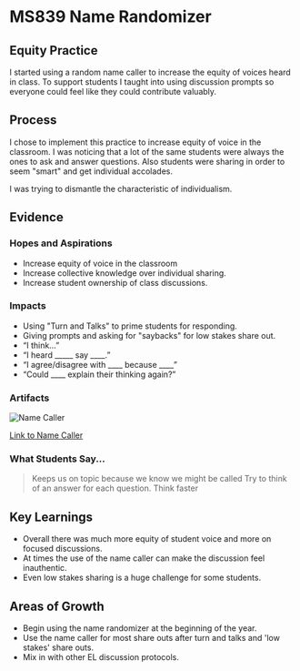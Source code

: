 # MS839 Name Randomizer

## Equity Practice
I started using a random name caller to increase the equity of voices heard in class. To support students I taught into using discussion prompts so everyone could feel like they could contribute valuably.

## Process
I chose to implement this practice to increase equity of voice in the classroom. I was noticing that a lot of the same students were always the ones to ask and answer questions. Also students were sharing in order to seem "smart" and get individual accolades.

I was trying to dismantle the characteristic of individualism.
 
## Evidence
### Hopes and Aspirations
- Increase equity of voice in the classroom
- Increase collective knowledge over individual sharing.
- Increase student ownership of class discussions.

### Impacts
- Using "Turn and Talks" to prime students for responding. 
- Giving prompts and asking for "saybacks" for low stakes share out.  
 - “I think…”
 - “I heard _____ say ____.”
 - “I agree/disagree with ____ because ____”
 - “Could ____ explain their thinking again?”

### Artifacts
![Name Caller](namecaller.gif)

[Link to Name Caller](https://awdriggs.github.io/coldcaller/)
### What Students Say...
> Keeps us on topic because we know we might be called
> Try to think of an answer for each question.
> Think faster

## Key Learnings
- Overall there was much more equity of student voice and more on focused discussions.
- At times the use of the name caller can make the discussion feel inauthentic.
- Even low stakes sharing is a huge challenge for some students.

## Areas of Growth
- Begin using the name randomizer at the beginning of the year.
- Use the name caller for most share outs after turn and talks and 'low stakes' share outs.
- Mix in with other EL discussion protocols.

